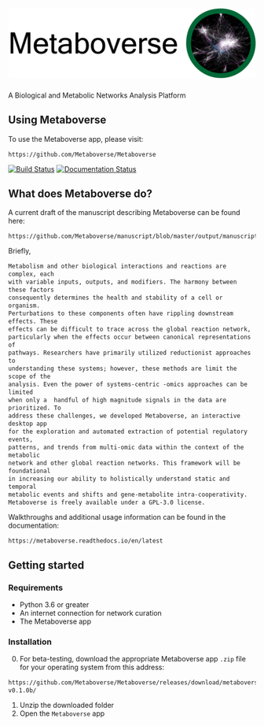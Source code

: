 # ![Metaboverse](https://raw.githubusercontent.com/Metaboverse/Metaboverse/master/docs/content/images/metaboverse_banner.png)

A Biological and Metabolic Networks Analysis Platform

## Using Metaboverse
To use the Metaboverse app, please visit:
```
https://github.com/Metaboverse/Metaboverse
```

[![Build Status](https://travis-ci.org/Metaboverse/metaboverse-cli.svg?branch=master)](https://travis-ci.org/Metaboverse/metaboverse-cli)
[![Documentation Status](https://readthedocs.org/projects/metaboverse/badge/?version=latest)](https://metaboverse.readthedocs.io/en/latest/?badge=latest)

## What does Metaboverse do?
A current draft of the manuscript describing Metaboverse can be found here:
```
https://github.com/Metaboverse/manuscript/blob/master/output/manuscript.pdf
```
Briefly,    
```
Metabolism and other biological interactions and reactions are complex, each
with variable inputs, outputs, and modifiers. The harmony between these factors
consequently determines the health and stability of a cell or organism.
Perturbations to these components often have rippling downstream effects. These
effects can be difficult to trace across the global reaction network,
particularly when the effects occur between canonical representations of
pathways. Researchers have primarily utilized reductionist approaches to
understanding these systems; however, these methods are limit the scope of the
analysis. Even the power of systems-centric -omics approaches can be limited
when only a  handful of high magnitude signals in the data are prioritized. To
address these challenges, we developed Metaboverse, an interactive desktop app
for the exploration and automated extraction of potential regulatory events,
patterns, and trends from multi-omic data within the context of the metabolic
network and other global reaction networks. This framework will be foundational
in increasing our ability to holistically understand static and temporal
metabolic events and shifts and gene-metabolite intra-cooperativity.
Metaboverse is freely available under a GPL-3.0 license.
```
Walkthroughs and additional usage information can be found in the documentation:
```
https://metaboverse.readthedocs.io/en/latest
```

## Getting started

### Requirements
- Python 3.6 or greater
- An internet connection for network curation
- The Metaboverse app

### Installation
0. For beta-testing, download the appropriate Metaboverse app `.zip` file for your operating system from this address:
```
https://github.com/Metaboverse/Metaboverse/releases/download/metaboverse-v0.1.0b/
```
1. Unzip the downloaded folder
2. Open the `Metaboverse` app
